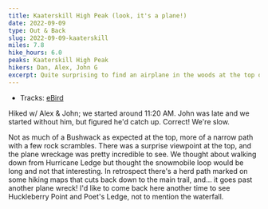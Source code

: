 ```yaml
---
title: Kaaterskill High Peak (look, it's a plane!)
date: 2022-09-09
type: Out & Back
slug: 2022-09-09-kaaterskill
miles: 7.8
hike_hours: 6.0
peaks: Kaaterskill High Peak
hikers: Dan, Alex, John G
excerpt: Quite surprising to find an airplane in the woods at the top of your hike!
---
```


- Tracks: [eBird](https://ebird.org/atlasny/checklist/S118410998)

Hiked w/ Alex & John; we started around 11:20 AM. John was late and we started without him, but figured he'd catch up. Correct! We're slow.

Not as much of a Bushwack as expected at the top, more of a narrow path with a few rock scrambles. There was a surprise viewpoint at the top, and the plane wreckage was pretty incredible to see. We thought about walking down from Hurricane Ledge but thought the snowmobile loop would be long and not that interesting. In retrospect there's a herd path marked on some hiking maps that cuts back down to the main trail, and… it goes past another plane wreck! I'd like to come back here another time to see Huckleberry Point and Poet's Ledge, not to mention the waterfall.
